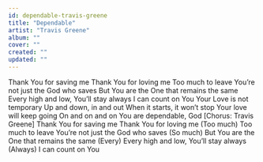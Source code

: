 ```yaml
---
id: dependable-travis-greene
title: "Dependable"
artist: "Travis Greene"
album: ""
cover: ""
created: ""
updated: ""
---
```


Thank You for saving me
Thank You for loving me
Too much to leave
You’re not just the God who saves
But You are the One that remains the same
Every high and low, You’ll stay always
I can count on You
Your Love is not temporary
Up and down, in and out
When it starts, it won’t stop
Your love will keep going
On and on and on
You are dependable, God
[Chorus: Travis Greene]
Thank You for saving me
Thank You for loving me (Too much)
Too much to leave
You’re not just the God who saves (So much)
But You are the One that remains the same (Every)
Every high and low, You’ll stay always (Always)
I can count on You